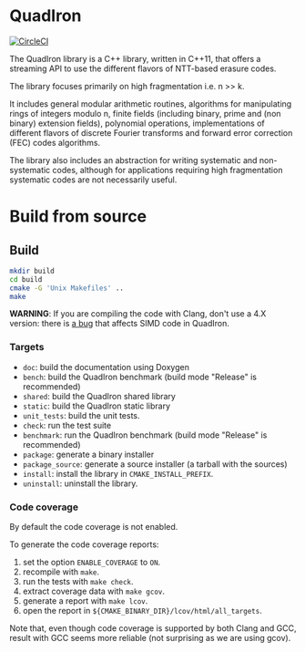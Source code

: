 # QuadIron

[![CircleCI][badgepub]](https://circleci.com/gh/scality/quadiron)

The QuadIron library is a C++ library, written in C++11, that offers a
streaming API to use the different flavors of NTT-based erasure codes.

The library focuses primarily on high fragmentation i.e. n >> k.

It includes general modular arithmetic routines, algorithms for
manipulating rings of integers modulo n, finite fields (including
binary, prime and (non binary) extension fields), polynomial
operations, implementations of different flavors of discrete Fourier
transforms and forward error correction (FEC) codes algorithms.

The library also includes an abstraction for writing systematic and
non-systematic codes, although for applications requiring high
fragmentation systematic codes are not necessarily useful.

# Build from source

## Build

```sh
mkdir build
cd build
cmake -G 'Unix Makefiles' ..
make
```

**WARNING**: If you are compiling the code with Clang, don't use a 4.X version:
there is [a bug](https://bugs.llvm.org/show_bug.cgi?id=36723) that affects SIMD
code in QuadIron.

### Targets

- `doc`: build the documentation using Doxygen
- `bench`: build the QuadIron benchmark (build mode "Release" is recommended)
- `shared`: build the QuadIron shared library
- `static`: build the QuadIron static library
- `unit_tests`: build the unit tests.
- `check`: run the test suite
- `benchmark`: run the QuadIron benchmark (build mode "Release" is recommended)
- `package`: generate a binary installer
- `package_source`: generate a source installer (a tarball with the sources)
- `install`: install the library in `CMAKE_INSTALL_PREFIX`.
- `uninstall`: uninstall the library.

### Code coverage

By default the code coverage is not enabled.

To generate the code coverage reports:
1. set the option `ENABLE_COVERAGE` to `ON`.
2. recompile with `make`.
3. run the tests with `make check`.
4. extract coverage data with `make gcov`.
5. generate a report with `make lcov`.
6. open the report in `${CMAKE_BINARY_DIR}/lcov/html/all_targets`.

Note that, even though code coverage is supported by both Clang and GCC, result
with GCC seems more reliable (not surprising as we are using gcov).

[badgepub]: https://circleci.com/gh/scality/quadiron.svg?style=svg
